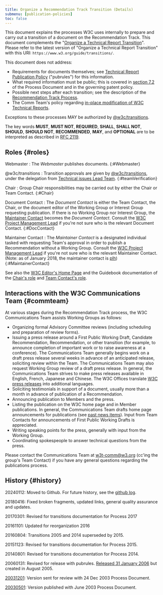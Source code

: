 ```yaml
---
title: Organize a Recommendation Track Transition (Details)
submenu: [publication-policies]
toc: false
---
```

This document explains the processes W3C uses internally to prepare and carry out a transition of a document on the Recommendation Track. This document complements the "[Organize a Technical Report Transition](./)". Please refer to the latest version of "Organize a Technical Report Transition" with this URI: `https://www.w3.org/guide/transitions/`.

This document does not address:

- Requirements for documents themselves; see [Technical Report Publication Policy](https://www.w3.org/pubrules/doc) ("pubrules") for this information.
- What required information must be public; this is covered in [section 7.2](https://www.w3.org/policies/process/#requirements-and-definitions) of the Process Document and in the governing patent policy.
- Possible next steps after each transition; see the description of the [Recommendation Track Process](https://www.w3.org/policies/process/#Reports).
- The Comm Team's policy regarding [in-place modification of W3C Technical Reports](../standards-track/republishing.md).

Exceptions to these processes MAY be authorized by [@w3c/transitions](https://github.com/orgs/w3c/teams/transitions).

The key words **MUST**, **MUST NOT**, **REQUIRED**, **SHALL**, **SHALL NOT**, **SHOULD**, **SHOULD NOT**, **RECOMMENDED**, **MAY**, and **OPTIONAL** are to be interpreted as described in [RFC 2119](https://www.rfc-editor.org/rfc/rfc2119.txt).

## Roles  {#roles}

Webmaster
: The _Webmaster_ publishes documents.
{:#Webmaster}

@w3c/transitions
: Transition approvals are given by [@w3c/transitions](https://github.com/orgs/w3c/teams/transitions), under the delegation from [Technical issues Lead Team](../tilt/).
{:#teamVerification}

Chair
: Group Chair responsibilities may be carried out by either the Chair or Team Contact.
{:#Chair}

Document Contact
: The _Document Contact_ is either the Team Contact, the Chair, or the document editor of the Working Group or Interest Group requesting publication. If there is no Working Group nor Interest Group, the [Maintainer Contact](#MaintainerContact) becomes the _Document Contact_. Consult the [W3C Project Management Lead](mailto:team-project@w3.org) if you're not sure who is the relevant Document Contact.
{:#DocContact}

Maintainer Contact
: The _Maintainer Contact_ is a designated individual tasked with requesting Team's approval in order to publish a Recommendation without a Working Group. Consult the [W3C Project Management Lead](mailto:team-project@w3.org) if you're not sure who is the relevant Maintainer Contact. (Note: as of January 2018, the maintainer contact is [plh](mailto:plh@w3.org))
{:#MaintainerContact}

See also the [W3C Editor's Home Page](../editor/) and the Guidebook documentation of the [Chair's role](../chair/role.md) and [Team Contact's role](../teamcontact/role.md).

## Interactions with the W3C Communications Team  {#commteam}

At various stages during the Recommendation Track process, the W3C Communications Team assists Working Groups as follows:

- Organizing formal Advisory Committee reviews (including scheduling and preparation of review forms).
- Issuing a press release around a First Public Working Draft, Candidate Recommendation, Recommendation, or other transition (for example, to announce completion of important work or to raise awareness at a conference). The Communications Team generally begins work on a draft press release several weeks in advance of an anticipated release, soliciting review within the Team. The Communications Team may also request Working Group review of a draft press release. In general, the Communications Team strives to make press releases available in English, French, Japanese and Chinese. The W3C Offices translate [W3C press releases](https://www.w3.org/press-releases/) into additional languages.
- Soliciting testimonials in support of a document, usually more than a month in advance of publication of a Recommendation.
- Announcing publication to Members and the press.
- Listing the publication on the W3C home page and in Member publications. In general, the Communications Team drafts home page announcements for publications (see [past news items](https://www.w3.org/news/)). Input from Team Contacts for announcements of First Public Working Drafts is appreciated.
- Writing speaking points for the press, generally with input from the Working Group.
- Coordinating spokespeople to answer technical questions from the press.

Please contact the Communications Team at w3t-comm@w3.org (cc'ing the group's Team Contact) if you have any general questions regarding the publications process.

## History  {#history}

20240112: Moved to Github. For future history, see the [github log](https://github.com/w3c/guide/commits/main/transitions/details.md).

20180416: Fixed broken fragments, updated links, general quality assurance and updates.

20170301: Revised for transitions documentation for Process 2017

20161101: Updated for reorganization 2016

20160804: Transitions 2005 and 2014 superseded by 2015.

20151123: Revised for transitions documentation for Process 2015.

20140801: Revised for transitions documentation for Process 2014.

20060131: Revised for release with pubrules. [Released 31 January 2006](https://lists.w3.org/Archives/Member/chairs/2006JanMar/0026.html) but created in August 2005.

[20031201](https://www.w3.org/2003/12/01-transitions): Version sent for review with 24 Dec 2003 Process Document.

[20030501](https://www.w3.org/2003/05/Transitions): Version published with June 2003 Process Document.
